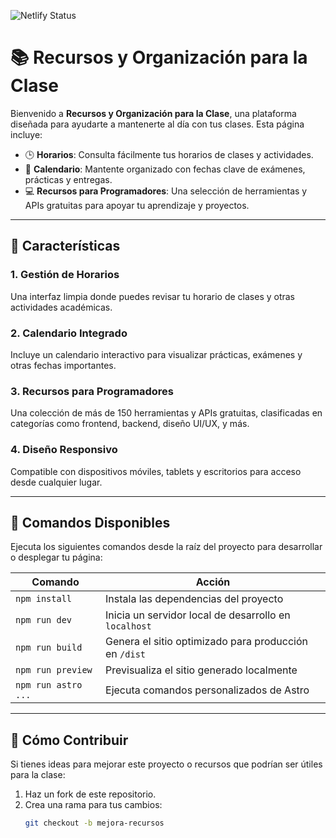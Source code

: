 ![Netlify Status](https://api.netlify.com/api/v1/badges/2d1dcdb0-821b-461f-b56b-abbc9ac485d6/deploy-status)

# 📚 **Recursos y Organización para la Clase**

Bienvenido a **Recursos y Organización para la Clase**, una plataforma diseñada para ayudarte a mantenerte al día con tus clases. Esta página incluye:

- 🕒 **Horarios**: Consulta fácilmente tus horarios de clases y actividades.  
- 📆 **Calendario**: Mantente organizado con fechas clave de exámenes, prácticas y entregas.  
- 💻 **Recursos para Programadores**: Una selección de herramientas y APIs gratuitas para apoyar tu aprendizaje y proyectos.

---

## 🚀 **Características**

### 1. **Gestión de Horarios**  
Una interfaz limpia donde puedes revisar tu horario de clases y otras actividades académicas.

### 2. **Calendario Integrado**  
Incluye un calendario interactivo para visualizar prácticas, exámenes y otras fechas importantes.

### 3. **Recursos para Programadores**  
Una colección de más de 150 herramientas y APIs gratuitas, clasificadas en categorías como frontend, backend, diseño UI/UX, y más.

### 4. **Diseño Responsivo**  
Compatible con dispositivos móviles, tablets y escritorios para acceso desde cualquier lugar.

---

## 🧞 **Comandos Disponibles**

Ejecuta los siguientes comandos desde la raíz del proyecto para desarrollar o desplegar tu página:

| Comando             | Acción                                                |
| ------------------- | ----------------------------------------------------- |
| `npm install`       | Instala las dependencias del proyecto                 |
| `npm run dev`       | Inicia un servidor local de desarrollo en `localhost` |
| `npm run build`     | Genera el sitio optimizado para producción en `/dist` |
| `npm run preview`   | Previsualiza el sitio generado localmente             |
| `npm run astro ...` | Ejecuta comandos personalizados de Astro              |

---

## 📖 **Cómo Contribuir**

Si tienes ideas para mejorar este proyecto o recursos que podrían ser útiles para la clase:

1. Haz un fork de este repositorio.
2. Crea una rama para tus cambios:  
   ```sh
   git checkout -b mejora-recursos
